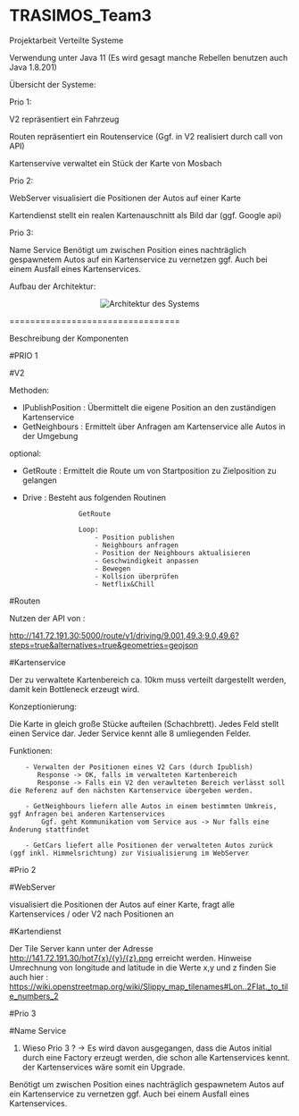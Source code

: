 # TRASIMOS_Team3
Projektarbeit Verteilte Systeme

Verwendung unter Java 11 (Es wird gesagt manche Rebellen benutzen auch Java 1.8.201)

Übersicht der Systeme:


Prio 1:

V2              repräsentiert ein Fahrzeug

Routen          repräsentiert ein Routenservice (Ggf. in V2 realisiert durch call von API)

Kartenservive   verwaltet ein Stück der Karte von Mosbach


Prio 2: 

WebServer       visualisiert die Positionen der Autos auf einer Karte 

Kartendienst    stellt ein realen Kartenauschnitt als Bild dar (ggf. Google api)


Prio 3: 

Name Service    Benötigt um zwischen Position eines nachträglich gespawnetem Autos auf ein Kartenservice
                zu vernetzen ggf. Auch bei einem Ausfall eines Kartenservices.
                

Aufbau der Architektur:


<p align="center">
  <img src="https://raw.githubusercontent.com/JacobNr16/TRASIMOS_Team3/master/Resources/TRASIMOS.png?token=AHZYKUI4OLRG4NWQSRQP7ZC42PWF4" alt="Architektur des Systems">
</p>

=================================

Beschreibung der Komponenten

#PRIO 1

#V2 

Methoden:

- IPublishPosition  : Übermittelt die eigene Position an den zuständigen Kartenservice
- GetNeighbours     : Ermittelt über Anfragen am Kartenservice alle Autos in der Umgebung  

optional:
- GetRoute          : Ermittelt die Route um von Startposition zu Zielposition zu gelangen

- Drive             : Besteht aus folgenden Routinen 

                    GetRoute
                    
                    Loop:
                        - Position publishen
                        - Neighbours anfragen
                        - Position der Neighbours aktualisieren
                        - Geschwindigkeit anpassen
                        - Bewegen
                        - Kollsion überprüfen 
                        - Netflix&Chill

#Routen

Nutzen der API von :                        

http://141.72.191.30:5000/route/v1/driving/9.001,49.3;9.0,49.6?steps=true&alternatives=true&geometries=geojson


#Kartenservice

Der zu verwaltete Kartenbereich ca. 10km muss verteilt dargestellt werden, damit kein Bottleneck erzeugt wird.

Konzeptionierung:

Die Karte in gleich große Stücke aufteilen (Schachbrett). Jedes Feld stellt einen Service dar. Jeder Service kennt alle 8 umliegenden Felder.

Funktionen:

        - Verwalten der Positionen eines V2 Cars (durch Ipublish)
           Response -> OK, falls im verwalteten Kartenbereich
           Response -> Falls ein V2 den verawlteten Bereich verlässt soll die Referenz auf den nächsten Kartenservice übergeben werden.
        
        - GetNeighbours liefern alle Autos in einem bestimmten Umkreis, ggf Anfragen bei anderen Kartenservices
            Ggf. geht Kommunikation vom Service aus -> Nur falls eine Änderung stattfindet
            
        - GetCars liefert alle Positionen der verwalteten Autos zurück (ggf inkl. Himmelsrichtung) zur Visiualisierung im WebServer
        
        
#Prio 2 
        
#WebServer       

visualisiert die Positionen der Autos auf einer Karte, fragt alle Kartenservices / oder V2 nach Positionen an         
        

#Kartendienst

Der Tile Server kann unter der Adresse http://141.72.191.30/hot7{x}/{y}/{z}.png erreicht werden.
Hinweise Umrechnung von longitude and latitude in die Werte x,y und z finden Sie auch hier : https://wiki.openstreetmap.org/wiki/Slippy_map_tilenames#Lon..2Flat._to_tile_numbers_2
                        
                  
#Prio 3

                        
#Name Service    

1. Wieso Prio 3 ? -> Es wird davon ausgegangen, dass die Autos initial durch eine Factory erzeugt werden, die schon alle Kartenservices kennt.
                     der Kartenservices wäre somit ein Upgrade.

Benötigt um zwischen Position eines nachträglich gespawnetem Autos auf ein Kartenservice zu vernetzen ggf. Auch bei einem Ausfall eines Kartenservices.

